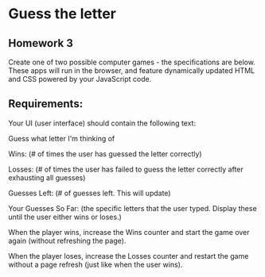 # Guess the letter

## Homework 3
Create one of two possible computer games - the specifications are below. These apps will run in the browser, and feature dynamically updated HTML and CSS powered by your JavaScript code.

## Requirements:
Your UI (user interface) should contain the following text:

Guess what letter I'm thinking of

Wins: (# of times the user has guessed the letter correctly)

Losses: (# of times the user has failed to guess the letter correctly after exhausting all guesses)

Guesses Left: (# of guesses left. This will update)

Your Guesses So Far: (the specific letters that the user typed. Display these until the user either wins or loses.)

When the player wins, increase the Wins counter and start the game over again (without refreshing the page).

When the player loses, increase the Losses counter and restart the game without a page refresh (just like when the user wins).

